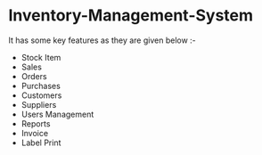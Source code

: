 # Inventory-Management-System
It has some key features as they are given below :-

- Stock Item
- Sales
- Orders
- Purchases
- Customers
- Suppliers
- Users Management
- Reports
- Invoice
- Label Print